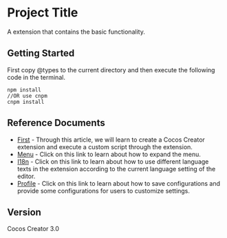 # Project Title
 
A extension that contains the basic functionality.
 
## Getting Started

First copy @types to the current directory and then execute the following code in the terminal.

```
npm install
//OR use cnpm
cnpm install
```

## Reference Documents
 
* [First](https://docs.cocos.com/creator/3.0/manual/en/editor/extension/first.html) - Through this article, we will learn to create a Cocos Creator extension and execute a custom script through the extension.
* [Menu](https://docs.cocos.com/creator/3.0/manual/en/editor/extension/contributions-menu.html) - Click on this link to learn about how to expand the menu.
* [I18n](https://docs.cocos.com/creator/3.0/manual/en/editor/extension/i18n.html) - Click on this link to learn about how to use different language texts in the extension according to the current language setting of the editor.
* [Profile](https://docs.cocos.com/creator/3.0/manual/en/editor/extension/profile.html) - Click on this link to learn about how to save configurations and provide some configurations for users to customize settings.
 
## Version 

Cocos Creator 3.0
